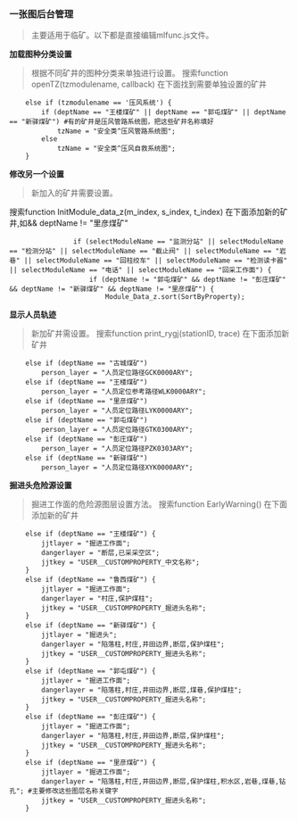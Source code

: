 ### 一张图后台管理

> 主要适用于临矿。以下都是直接编辑mlfunc.js文件。



**加载图种分类设置**

> 根据不同矿井的图种分类来单独进行设置。
搜索function openTZ(tzmodulename, callback)
在下面找到需要单独设置的矿井
```shell
    else if (tzmodulename == '压风系统') {
        if (deptName == "王楼煤矿" || deptName == "郭屯煤矿" || deptName == "新驿煤矿") #有的矿井是压风管路系统图，把这些矿井名称填好
            tzName = "安全类^压风管路系统图";
        else
            tzName = "安全类^压风自救系统图";
    }
```

**修改另一个设置**

> 新加入的矿井需要设置。

搜索function InitModule_data_z(m_index, s_index, t_index)
在下面添加新的矿井,如&& deptName != "里彦煤矿"
```shell
                if (selectModuleName == "监测分站" || selectModuleName == "检测分站" || selectModuleName == "截止阀" || selectModuleName == "岩巷" || selectModuleName == "回柱绞车" || selectModuleName == "检测读卡器" || selectModuleName == "电话" || selectModuleName == "回采工作面") {
                    if (deptName != "郭屯煤矿" && deptName != "彭庄煤矿" && deptName != "新驿煤矿" && deptName != "里彦煤矿") {
                        Module_Data_z.sort(SortByProperty);
```


**显示人员轨迹**

> 新加矿井需设置。
搜索function print_rygj(stationID, trace)
在下面添加新矿井
```shell
    else if (deptName == "古城煤矿")
        person_layer = "人员定位路径GCK0000ARY";
    else if (deptName == "王楼煤矿")
        person_layer = "人员定位参考路径WLK0000ARY";
    else if (deptName == "里彦煤矿")
        person_layer = "人员定位路径LYK0000ARY";
    else if (deptName == "郭屯煤矿")
        person_layer = "人员定位路径GTK0300ARY";
    else if (deptName == "彭庄煤矿")
        person_layer = "人员定位路径PZK0303ARY";
    else if (deptName == "新驿煤矿")
        person_layer = "人员定位路径XYK0000ARY";
```



**掘进头危险源设置**

> 掘进工作面的危险源图层设置方法。
搜索function EarlyWarning() 
在下面添加新的矿井
```shell
    else if (deptName == "王楼煤矿") {
        jjtlayer = "掘进工作面";
        dangerlayer = "断层,已采采空区";
        jjtkey = "USER__CUSTOMPROPERTY_中文名称";
    }
    else if (deptName == "鲁西煤矿") {
        jjtlayer = "掘进工作面";
        dangerlayer = "村庄,保护煤柱";
        jjtkey = "USER__CUSTOMPROPERTY_掘进头名称";
    }
    else if (deptName == "新驿煤矿") {
        jjtlayer = "掘进头";
        dangerlayer = "陷落柱,村庄,井田边界,断层,保护煤柱";
        jjtkey = "USER__CUSTOMPROPERTY_掘进头名称";
    }
    else if (deptName == "郭屯煤矿") {
        jjtlayer = "掘进工作面";
        dangerlayer = "陷落柱,村庄,井田边界,断层,煤巷,保护煤柱";
        jjtkey = "USER__CUSTOMPROPERTY_掘进头名称";
    }
    else if (deptName == "彭庄煤矿") {
        jjtlayer = "掘进工作面";
        dangerlayer = "陷落柱,村庄,井田边界,断层,保护煤柱";
        jjtkey = "USER__CUSTOMPROPERTY_掘进头名称";
    }
    else if (deptName == "里彦煤矿") {
        jjtlayer = "掘进工作面";
        dangerlayer = "陷落柱,村庄,井田边界,断层,保护煤柱,积水区,岩巷,煤巷,钻孔"; #主要修改这些图层名称关键字
        jjtkey = "USER__CUSTOMPROPERTY_掘进头名称";
    }
```